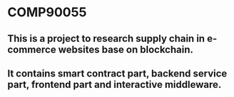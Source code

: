 # COMP90055
## This is a project to research supply chain in e-commerce websites base on blockchain.
## It contains smart contract part, backend service part, frontend part and interactive middleware.
